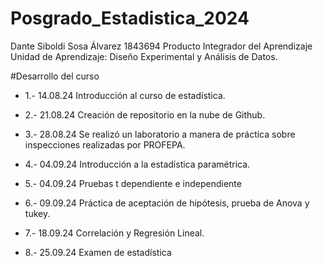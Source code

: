 # Posgrado_Estadistica_2024
Dante Siboldi Sosa Álvarez 1843694
Producto Integrador del Aprendizaje
Unidad de Aprendizaje: Diseño Experimental y Análisis de Datos.


#Desarrollo del curso


- 1.- 14.08.24 Introducción al curso de estadística.

- 2.- 21.08.24 Creación de repositorio en la nube de Github.

- 3.- 28.08.24 Se realizó un laboratorio a manera de práctica sobre inspecciones realizadas por PROFEPA.

- 4.- 04.09.24 Introducción a la estadística paramétrica.

- 5.- 04.09.24 Pruebas t dependiente e independiente

- 6.- 09.09.24 Práctica de aceptación de hipótesis, prueba de Anova y tukey. 
- 7.- 18.09.24 Correlación y Regresión Lineal. 
- 8.- 25.09.24 Examen de estadística

